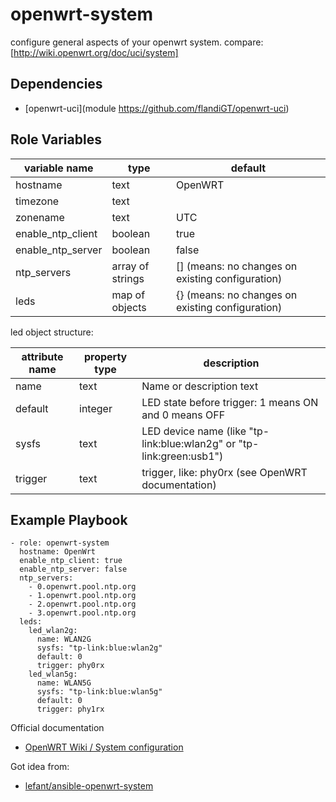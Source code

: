 openwrt-system
==============

configure general aspects of your openwrt system.
compare: [http://wiki.openwrt.org/doc/uci/system]

Dependencies
------------

* [openwrt-uci](module https://github.com/flandiGT/openwrt-uci)

Role Variables
--------------

| variable name     | type                   | default                                                                                     |
|-------------------|------------------------|---------------------------------------------------------------------------------------------|
| hostname          | text                   | OpenWRT                                                                                     |
| timezone          | text                   | <empty>                                                                                     |
| zonename          | text                   | UTC                                                                                         |
| enable_ntp_client | boolean                | true                                                                                        |
| enable_ntp_server | boolean                | false                                                                                       |
| ntp_servers       | array of strings       | [] (means: no changes on existing configuration)                                            |
| leds              | map of objects         | {} (means: no changes on existing configuration)                                            |

led object structure:

| attribute name | property type       | description                                                                     |
|----------------|---------------------|---------------------------------------------------------------------------------|
| name           | text                | Name or description text                                                        |
| default        | integer             | LED state before trigger: 1 means ON and 0 means OFF                            |
| sysfs          | text                | LED device name (like "tp-link:blue:wlan2g" or "tp-link:green:usb1")            |
| trigger        | text                | trigger, like: phy0rx (see OpenWRT documentation)                               |

Example Playbook
----------------

```
- role: openwrt-system
  hostname: OpenWrt
  enable_ntp_client: true
  enable_ntp_server: false
  ntp_servers:
    - 0.openwrt.pool.ntp.org
    - 1.openwrt.pool.ntp.org
    - 2.openwrt.pool.ntp.org
    - 3.openwrt.pool.ntp.org
  leds:
    led_wlan2g:
      name: WLAN2G
      sysfs: "tp-link:blue:wlan2g"
      default: 0
      trigger: phy0rx
    led_wlan5g:
      name: WLAN5G
      sysfs: "tp-link:blue:wlan5g"
      default: 0
      trigger: phy1rx
```

Official documentation
* [OpenWRT Wiki / System configuration](http://wiki.openwrt.org/doc/uci/system)

Got idea from:
* [lefant/ansible-openwrt-system](https://github.com/lefant/ansible-openwrt-system)
